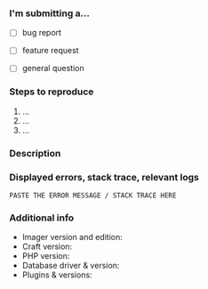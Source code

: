 <!--
Thanks for reporting an issue!

Make sure to read the following article regarding trouble shooting: 
http://imager-x.spacecat.ninja/troubleshooting.html

Check the following article for frequently asked questions:
http://imager-x.spacecat.ninja/faq.html

Make sure you fill out the steps below as thoroughly as possible. If 
some of the steps below is completely irrelevant, please remove them 
from the submitted issue.
-->  

### I'm submitting a... 
<!-- Check one with "x" -->
- [ ] bug report
- [ ] feature request
- [ ] general question


### Steps to reproduce
<!-- N/A for feature requests -->

1. ...
2. ...
3. ...


### Description
<!-- Describe both the expected and actual/current behaviour--> 


### Displayed errors, stack trace, relevant logs  
<!-- If it’s long, please paste to https://ghostbin.com/ and insert the link here -->

```
PASTE THE ERROR MESSAGE / STACK TRACE HERE
```

### Additional info

- Imager version and edition:
- Craft version:
- PHP version:
- Database driver & version:
- Plugins & versions:
